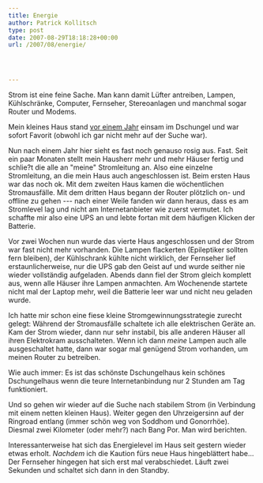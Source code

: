 ```yaml
---
title: Energie
author: Patrick Kollitsch
type: post
date: 2007-08-29T18:18:28+00:00
url: /2007/08/energie/




---
```

Strom ist eine feine Sache. Man kann damit Lüfter antreiben, Lampen, Kühlschränke, Computer, Fernseher, Stereoanlagen und manchmal sogar Router und Modems.

Mein kleines Haus stand <a href="836">vor einem Jahr</a> einsam im Dschungel und war sofort Favorit (obwohl ich gar nicht mehr auf der Suche war). 

Nun nach einem Jahr hier sieht es fast noch genauso rosig aus. Fast. Seit ein paar Monaten stellt mein Hausherr mehr und mehr Häuser fertig und schlie?t die alle an "meine" Stromleitung an. Also eine einzelne Stromleitung, an die mein Haus auch angeschlossen ist. Beim ersten Haus war das noch ok. Mit dem zweiten Haus kamen die wöchentlichen Stromausfälle. Mit dem dritten Haus begann der Router plötzlich on- und offline zu gehen --- nach einer Weile fanden wir dann heraus, dass es am Stromlevel lag und nicht am Internetanbieter wie zuerst vermutet. Ich schaffte mir also eine <span class="caps">UPS</span> an und lebte fortan mit dem häufigen Klicken der Batterie.

Vor zwei Wochen nun wurde das vierte Haus angeschlossen und der Strom war fast nicht mehr vorhanden. Die Lampen flackerten (Epileptiker sollten fern bleiben), der Kühlschrank kühlte nicht wirklich, der Fernseher lief erstaunlicherweise, nur die <span class="caps">UPS</span> gab den Geist auf und wurde seither nie wieder vollständig aufgeladen. Abends dann fiel der Strom gleich komplett aus, wenn alle Häuser ihre Lampen anmachten. Am Wochenende startete nicht mal der Laptop mehr, weil die Batterie leer war und nicht neu geladen wurde.

Ich hatte mir schon eine fiese kleine Stromgewinnungsstrategie zurecht gelegt: Während der Stromausfälle schaltete ich alle elektrischen Geräte an. Kam der Strom wieder, dann nur sehr instabil, bis alle anderen Häuser all ihren Elektrokram ausschalteten. Wenn ich dann _meine_ Lampen auch alle ausgeschaltet hatte, dann war sogar mal genügend Strom vorhanden, um meinen Router zu betreiben.

Wie auch immer: Es ist das schönste Dschungelhaus kein schönes Dschungelhaus wenn die teure Internetanbindung nur 2 Stunden am Tag funktioniert. 

Und so gehen wir wieder auf die Suche nach stabilem Strom (in Verbindung mit einem netten kleinen Haus). Weiter gegen den Uhrzeigersinn auf der Ringroad entlang (immer schön weg von Soddhom und Gonorrhöe). Diesmal zwei Kilometer (oder mehr?) nach Bang Por. Man wird berichten.

Interessanterweise hat sich das Energielevel im Haus seit gestern wieder etwas erholt. _Nachdem_ ich die Kaution fürs neue Haus hingeblättert habe... Der Fernseher hingegen hat sich erst mal verabschiedet. Läuft zwei Sekunden und schaltet sich dann in den Standby.